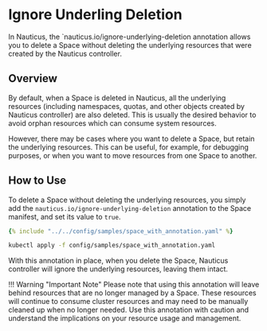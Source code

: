 # Ignore Underling Deletion

In Nauticus, the `nauticus.io/ignore-underlying-deletion annotation allows you to delete a Space without deleting the underlying resources that were created by the Nauticus controller.

## Overview

By default, when a Space is deleted in Nauticus, all the underlying resources (including namespaces, quotas, and other objects created by Nauticus controller) are also deleted. This is usually the desired behavior to avoid orphan resources which can consume system resources.

However, there may be cases where you want to delete a Space, but retain the underlying resources. This can be useful, for example, for debugging purposes, or when you want to move resources from one Space to another.

## How to Use

To delete a Space without deleting the underlying resources, you simply add the `nauticus.io/ignore-underlying-deletion` annotation to the Space manifest, and set its value to `true`.

```yaml title="config/samples/space_with_annotation.yaml"
{% include "../../config/samples/space_with_annotation.yaml" %}
```

```bash title="Create the Space with the annotation"
kubectl apply -f config/samples/space_with_annotation.yaml
```

With this annotation in place, when you delete the Space, Nauticus controller will ignore the underlying resources, leaving them intact.

!!! Warning "Important Note"
    Please note that using this annotation will leave behind resources that are no longer managed by a Space. These resources will continue to consume cluster resources and may need to be manually cleaned up when no longer needed. Use this annotation with caution and understand the implications on your resource usage and management.